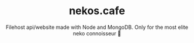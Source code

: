 <h1 align="center">nekos.cafe </h1>
<p align="center">Filehost api/website made with Node and MongoDB. Only for the most elite neko connoisseur 💾</p>